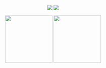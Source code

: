 
<p align="center">
  <a href="https://discord.com/users/751139131093942404"><img src="https://img.shields.io/badge/Ducky%20-7289DA.svg?&style=for-the-badge&logo=discord&logoColor=white"></a>
  <a href="https://github.com/duckyjs"><img src="https://img.shields.io/badge/duckyjs%20-1d202b.svg?&style=for-the-badge&logo=github&logoColor=white"></a>
</p>

<div align = "center">
<img src = "https://github-readme-stats.vercel.app/api?username=duckyjs&show_icons=true&theme=tokyonight" width = "% 100" height = "150px" />
<img src = "https://github-readme-stats.vercel.app/api/top-langs/?username=duckyjs&layout=compact&theme=tokyonight" width = "% 100" height = "150px"  />
</div>
